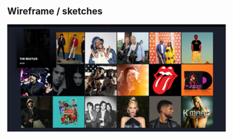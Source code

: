## Wireframe / sketches

![image](https://raw.githubusercontent.com/RowinRuizendaal/web-app-from-scratch-2021/master/assets/documentation/home.jpg)